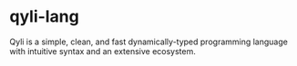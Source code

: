 # qyli-lang
Qyli is a simple, clean, and fast dynamically-typed programming language with intuitive syntax and an extensive ecosystem.
